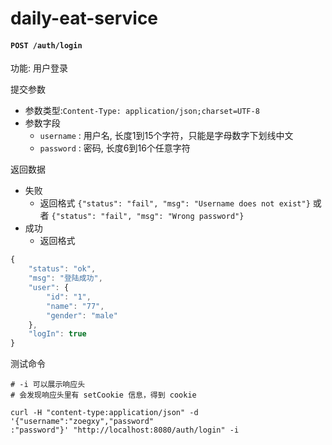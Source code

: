 # daily-eat-service

#### `POST /auth/login`

功能: 用户登录

提交参数

- 参数类型:`Content-Type: application/json;charset=UTF-8`
- 参数字段
  - `username` : 用户名, 长度1到15个字符，只能是字母数字下划线中文
  - `password` : 密码, 长度6到16个任意字符

返回数据

- 失败
  - 返回格式 `{"status": "fail", "msg": "Username does not exist"}` 或者 `{"status": "fail", "msg": "Wrong password"}`
- 成功
  - 返回格式

```javascript
{
    "status": "ok",
    "msg": "登陆成功",
    "user": {
        "id": "1",
        "name": "77",
        "gender": "male"
    },
    "logIn": true
}
```

测试命令

```
# -i 可以展示响应头
# 会发现响应头里有 setCookie 信息，得到 cookie

curl -H "content-type:application/json" -d '{"username":"zoegxy","password"
:"password"}' "http://localhost:8080/auth/login" -i
```

